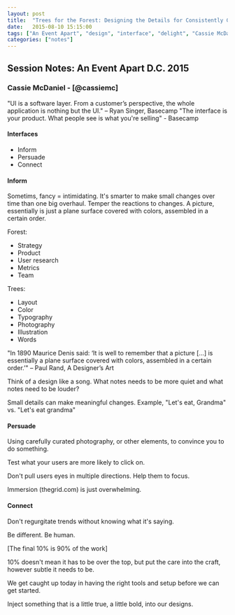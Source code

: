 ```yaml
---
layout: post
title:  "Trees for the Forest: Designing the Details for Consistently Great User Interfaces"
date:   2015-08-10 15:15:00
tags: ["An Event Apart", "design", "interface", "delight", "Cassie McDaniel"]
categories: ["notes"]
---
```


## Session Notes: An Event Apart D.C. 2015


### Cassie McDaniel - [@cassiemc]

"UI is a software layer. From a customer’s perspective, the whole application is nothing but the UI." – Ryan Singer, Basecamp
"The interface is your product. What people see is what you're selling" - Basecamp

#### Interfaces
- Inform
- Persuade
- Connect


#### Inform
Sometims, fancy = intimidating.
It's smarter to make small changes over time than one big overhaul.
Temper the reactions to changes.
A picture, essentially is just a plane surface covered with colors, assembled in a certain order.

Forest:

- Strategy
- Product
- User research
- Metrics
- Team

Trees:

- Layout
- Color
- Typography
- Photography
- Illustration
- Words

"In 1890 Maurice Denis said: ‘It is well to remember that a picture […] is essentially a plane surface covered with colors, assembled in a certain order.’" – Paul Rand, A Designer’s Art

Think of a design like a song. What notes needs to be more quiet and what notes need to be louder?

Small details can make meaningful changes.
Example, "Let's eat, Grandma" vs. "Let's eat grandma"


#### Persuade
Using carefully curated photography, or other elements, to convince you to do something.

Test what your users are more likely to click on.

Don't pull users eyes in multiple directions. Help them to focus.

Immersion (thegrid.com) is just overwhelming.

#### Connect
Don't regurgitate trends without knowing what it's saying.

Be different. Be human.

[The final 10% is 90% of the work]

10% doesn't mean it has to be over the top, but put the care into the craft, however subtle it needs to be.

We get caught up today in having the right tools and setup before we can get started.

Inject something that is a little true, a little bold, into our designs.
